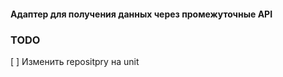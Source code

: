 #### Адаптер для получения данных через промежуточные API


### TODO

 [ ] Изменить repositpry на unit
